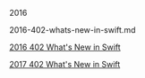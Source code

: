 

2016


2016-402-whats-new-in-swift.md

[2016 402 What's New in Swift](https://developer.apple.com/videos/play/wwdc2016/402/)

[2017 402 What's New in Swift](https://developer.apple.com/videos/play/wwdc2017/402/)
